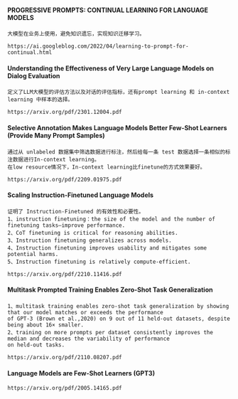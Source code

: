 #### PROGRESSIVE PROMPTS: CONTINUAL LEARNING FOR LANGUAGE MODELS
```
大模型在业务上使用，避免知识遗忘，实现知识迁移学习。
```
```
https://ai.googleblog.com/2022/04/learning-to-prompt-for-continual.html
```

#### Understanding the Effectiveness of Very Large Language Models on Dialog Evaluation
```
定义了LLM大模型的评估方法以及对话的评估指标，还有prompt learning 和 in-context learning 中样本的选择。
```
```
https://arxiv.org/pdf/2301.12004.pdf
```

#### Selective Annotation Makes Language Models Better Few-Shot Learners (Provide Many Prompt Samples)
```
通过从 unlabeled 数据集中筛选数据进行标注，然后给每一条 test 数据选择一条相似的标注数据进行In-context learning。
在low resource情况下，In-context learning比finetune的方式效果要好。
```
```
https://arxiv.org/pdf/2209.01975.pdf
```

#### Scaling Instruction-Finetuned Language Models
```
证明了 Instruction-Finetuned 的有效性和必要性。
1、instruction finetuning：the size of the model and the number of finetuning tasks—improve performance.
2、CoT finetuning is critical for reasoning abilities.
3、Instruction finetuning generalizes across models.
4、Instruction finetuning improves usability and mitigates some potential harms.
5、Instruction finetuning is relatively compute-efficient.
```
```
https://arxiv.org/pdf/2210.11416.pdf
```

#### Multitask Prompted Training Enables Zero-Shot Task Generalization
```
1、multitask training enables zero-shot task generalization by showing that our model matches or exceeds the performance
of GPT-3 (Brown et al.,2020) on 9 out of 11 held-out datasets, despite being about 16× smaller. 
2、training on more prompts per dataset consistently improves the median and decreases the variability of performance
on held-out tasks. 
```
```
https://arxiv.org/pdf/2110.08207.pdf
```

#### Language Models are Few-Shot Learners (GPT3)
```
https://arxiv.org/pdf/2005.14165.pdf
```

